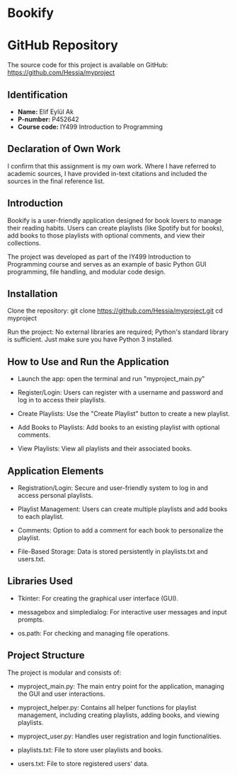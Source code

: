 # Bookify

# GitHub Repository
The source code for this project is available on GitHub: https://github.com/Hessia/myproject

## Identification
- **Name:** Elif Eylül Ak
- **P-number:** P452642
- **Course code:** IY499 Introduction to Programming

## Declaration of Own Work
I confirm that this assignment is my own work.
Where I have referred to academic sources, I have provided in-text citations and included the sources in the final reference list.


## Introduction
Bookify is a user-friendly application designed for book lovers to manage their reading habits. Users can create playlists (like Spotify but for books), add books to those playlists with optional comments, and view their collections.

The project was developed as part of the IY499 Introduction to Programming course and serves as an example of basic Python GUI programming, file handling, and modular code design.


## Installation
Clone the repository: git clone https://github.com/Hessia/myproject.git
cd myproject

Run the project: No external libraries are required; Python's standard library is sufficient. Just make sure you have Python 3 installed.


## How to Use and Run the Application

- Launch the app: open the terminal and run "myproject_main.py"

- Register/Login: Users can register with a username and password and log in to access their playlists.

- Create Playlists: Use the "Create Playlist" button to create a new playlist.

- Add Books to Playlists: Add books to an existing playlist with optional comments.

- View Playlists: View all playlists and their associated books.


## Application Elements

- Registration/Login: Secure and user-friendly system to log in and access personal playlists.

- Playlist Management: Users can create multiple playlists and add books to each playlist.

- Comments: Option to add a comment for each book to personalize the playlist.

- File-Based Storage: Data is stored persistently in playlists.txt and users.txt.


## Libraries Used

- Tkinter: For creating the graphical user interface (GUI).

- messagebox and simpledialog: For interactive user messages and input prompts.

- os.path: For checking and managing file operations.


## Project Structure

The project is modular and consists of:

- myproject_main.py: The main entry point for the application, managing the GUI and user interactions.

- myproject_helper.py: Contains all helper functions for playlist management, including creating playlists, adding books, and viewing playlists.

- myproject_user.py: Handles user registration and login functionalities.

- playlists.txt: File to store user playlists and books.

- users.txt: File to store registered users' data.
